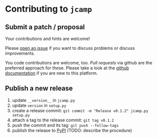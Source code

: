 # Contributing to `jcamp`


## Submit a patch / proposal

Your contributions and hints are welcome!

Please [open an issue](https://github.com/nzhagen/jcamp/issues) if you want to discuss problems
or discuss improvements.

You code contributions are welcome, too.
*Pull requests* via github are the preferred approach for these.
Please take a look at the
[github documentation](https://docs.github.com/en/get-started/quickstart/contributing-to-projects)
if you are new to this platform.


## Publish a new release

1. update `__version__` in `jcamp.py`
1. update `version` in `setup.py`
1. create a release commit: `git commit -m "Release v0.1.2" jcamp.py setup.py`
1. attach a tag to the release commit: `git tag v0.1.2`
1. push the commit and its tag: `git push --follow-tags`
1. publish the release to [PyPI](https://pypi.org/) (TODO: describe the procedure)
